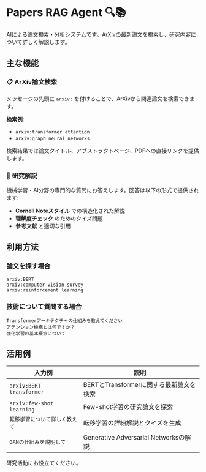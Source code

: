 # Papers RAG Agent 🔍📚

AIによる論文検索・分析システムです。ArXivの最新論文を検索し、研究内容について詳しく解説します。

## 主な機能

### 📋 ArXiv論文検索
メッセージの先頭に `arxiv:` を付けることで、ArXivから関連論文を検索できます。

**検索例:**
- `arxiv:transformer attention`
- `arxiv:graph neural networks`

検索結果では論文タイトル、アブストラクトページ、PDFへの直接リンクを提供します。

### 🧠 研究解説
機械学習・AI分野の専門的な質問にお答えします。回答は以下の形式で提供されます:

- **Cornell Noteスタイル** での構造化された解説
- **理解度チェック** のためのクイズ問題
- **参考文献** と適切な引用

## 利用方法

### 論文を探す場合
```
arxiv:BERT
arxiv:computer vision survey
arxiv:reinforcement learning
```

### 技術について質問する場合
```
Transformerアーキテクチャの仕組みを教えてください
アテンション機構とは何ですか？
強化学習の基本概念について
```

## 活用例

| 入力例 | 説明 |
|--------|------|
| `arxiv:BERT transformer` | BERTとTransformerに関する最新論文を検索 |
| `arxiv:few-shot learning` | Few-shot学習の研究論文を探索 |
| `転移学習について詳しく教えて` | 転移学習の詳細解説とクイズを生成 |
| `GANの仕組みを説明して` | Generative Adversarial Networksの解説 |

研究活動にお役立てください。
